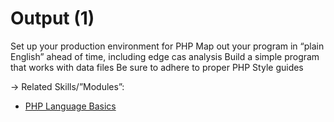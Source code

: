 # Output (1)  

Set up your production environment for PHP
Map out your program in “plain English” ahead of time, including edge cas analysis
Build a simple program that works with data files
Be sure to adhere to proper PHP Style guides 

 → Related Skills/”Modules”: <br> 
- [PHP Language Basics](www.link.com) 
